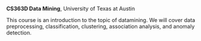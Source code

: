 **CS363D Data Mining**, University of Texas at Austin

This course is an introduction to the topic of datamining. 
We will cover data preprocessing, classification, clustering, association analysis, and anomaly detection. 

